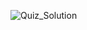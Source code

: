 ![Quiz_Solution](https://user-images.githubusercontent.com/53019228/86529472-8610a680-bece-11ea-9449-e5c7000e679d.png)
